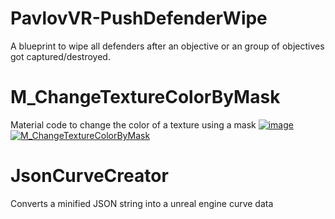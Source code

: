 # PavlovVR-PushDefenderWipe
A blueprint to wipe all defenders after an objective or an group of objectives got captured/destroyed.

# M_ChangeTextureColorByMask
Material code to change the color of a texture using a mask
[![image](https://github.com/DarkAt26/PavlovVR-RandomBlueprintCollection/assets/84019236/9dd067b7-320f-453e-8be4-17e171cf55a2)](https://blueprintue.com/blueprint/tev1uwiv/)
[![M_ChangeTextureColorByMask](https://img.youtube.com/vi/Ob19WJt87Mc/0.jpg)](https://www.youtube.com/watch?v=Ob19WJt87Mc)


# JsonCurveCreator
Converts a minified JSON string into a unreal engine curve data
